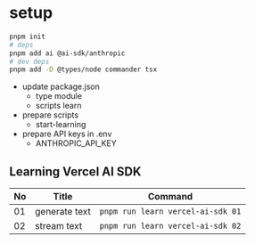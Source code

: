 # setup

```bash
pnpm init
# deps
pnpm add ai @ai-sdk/anthropic
# dev deps
pnpm add -D @types/node commander tsx
```

- update package.json
  - type module
  - scripts learn
- prepare scripts
  - start-learning
- prepare API keys in .env
  - ANTHROPIC_API_KEY

## Learning Vercel AI SDK

| No  | Title         | Command                           |
| --- | ------------- | --------------------------------- |
| 01  | generate text | `pnpm run learn vercel-ai-sdk 01` |
| 02  | stream text   | `pnpm run learn vercel-ai-sdk 02` |

